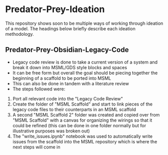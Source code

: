 # Predator-Prey-Ideation

This repository shows soon to be multiple ways of working through ideation of a model. The headings below briefly describe each ideation methodology.

## Predator-Prey-Obsidian-Legacy-Code

- Legacy code review is done to take a current version of a system and break it down into MSML/GDS style blocks and spaces
- It can be free form but overall the goal should be piecing together the beginning of a scaffold to be ported into MSML
- This can also be done in tandem with a literature review
- The steps followed were:
1. Port all relevant code into the "Legacy Code Review"
2. Create the folder of "MSML Scaffold" and start to link pieces of the legacy code files to their counterparts in an MSML scaffold
3. A second "MSML Scaffold 2" folder was created and copied over from "MSML Scaffold" with a canvas for organizing the wirings so that it could be refined (this can be done in one folder normally but for illustrative purposes was broken out)
4. The "write_issues.ipynb" notebook was used to automatically write issues from the scaffold into the MSML repository which is where the next steps will come in